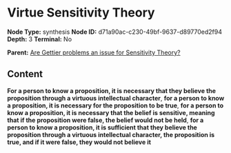 # Virtue Sensitivity Theory

**Node Type:** synthesis
**Node ID:** d71a90ac-c230-49bf-9637-d89770ed2f94
**Depth:** 3
**Terminal:** No

**Parent:** [Are Gettier problems an issue for Sensitivity Theory?](are-gettier-problems-an-issue-for-sensitivity-theory.md)

## Content

**For a person to know a proposition, it is necessary that they believe the proposition through a virtuous intellectual character**, **for a person to know a proposition, it is necessary for the proposition to be true**, **for a person to know a proposition, it is necessary that the belief is sensitive, meaning that if the proposition were false, the belief would not be held**, **for a person to know a proposition, it is sufficient that they believe the proposition through a virtuous intellectual character, the proposition is true, and if it were false, they would not believe it**
